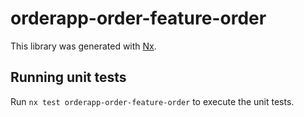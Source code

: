 # orderapp-order-feature-order

This library was generated with [Nx](https://nx.dev).

## Running unit tests

Run `nx test orderapp-order-feature-order` to execute the unit tests.
